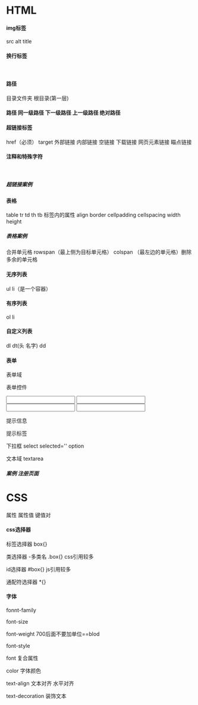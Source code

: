 # HTML 

#### img标签

src alt title 

#### 换行标签

<br>

#### 路径

目录文件夹 根目录(第一层)

#### 路径 同一级路径 下一级路径 上一级路径 绝对路径 

#### 超链接标签

href（必须） target  外部链接 内部链接  空链接  下载链接  网页元素链接  瞄点链接 

#### 注释和特殊字符

<!--   -->  &nbsp; &nbsp;

##### 超链接案例

#### 表格

table tr td th tb 标签内的属性 align border cellpadding cellspacing width height 

##### 表格案例

合并单元格 rowspan（最上侧为目标单元格） colspan （最左边的单元格）删除多余的单元格

#### 无序列表

ul li（是一个容器）

#### 有序列表

ol li

#### 自定义列表

dl dt(头 名字) dd

#### 表单

表单域

<form acton method name >  

表单控件  

<input type="text password" name= '' value='' maxlength=/>

<input type="rado checkbox " checked=''/>

<input type='submit rest'/>

<input  type='button（按钮） file(文件域)'/>

 提示信息 

 提示标签 <label for='对应相应的id'>

 下拉框 select selected=''  option 

文本域 textarea 

##### 案例 注册页面



# CSS

属性 属性值 键值对

#### css选择器

标签选择器 box{}

类选择器 -多类名 .box{} css引用较多

id选择器 #box{} js引用较多

通配符选择器 *{}

#### 字体

fonnt-family

font-size

font-weight 700后面不要加单位==blod

font-style 

font 复合属性

color 字体颜色

text-align 文本对齐 水平对齐  

text-decoration 装饰文本























